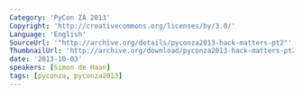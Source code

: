 ```yaml
---
Category: 'PyCon ZA 2013'
Copyright: 'http://creativecommons.org/licenses/by/3.0/'
Language: 'English'
SourceUrl: '"http://archive.org/details/pyconza2013-hack-matters-pt2"'
ThumbnailUrl: 'http://archive.org/download/pyconza2013-hack-matters-pt2/pyconza2013-hack-matters-pt2.thumbs/pyconza2013-hack-matters-pt2_001530.jpg'
date: '2013-10-03'
speakers: [Simon de Haan]
tags: [pyconza, pyconza2013]
---
```


